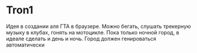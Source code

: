 # Tron1
Идея в создании аля ГТА в браузере.
Можно бегать, слушать трекерную музыку в клубах, гонять на мотоцикле.
Пока только ночной город, в идеале сделать и день и ночь.
Город должен генироваться автоматически
